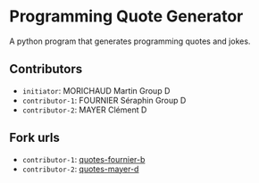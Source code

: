 # Programming Quote Generator

A python program that generates programming quotes and jokes.

## Contributors
- `initiator`: MORICHAUD Martin Group D
- `contributor-1`: FOURNIER Séraphin Group D
- `contributor-2`: MAYER Clément D

## Fork urls
- `contributor-1`: [quotes-fournier-b](https://github.com/C-raf-1/quotes-fournier-d)
- `contributor-2`: [quotes-mayer-d](https://github.com/clement-mayer/quotes-mayer-d)
